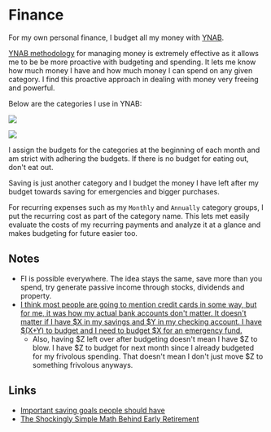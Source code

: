 # Finance
For my own personal finance, I budget all my money with [YNAB](https://www.youneedabudget.com).

[YNAB methodology](https://www.youneedabudget.com/method/) for managing money is extremely effective as it allows me to be be more proactive with budgeting and spending. It lets me know how much money I have and how much money I can spend on any given category. I find this proactive approach in dealing with money very freeing and powerful.

Below are the categories I use in YNAB:

![](https://i.imgur.com/9Erp4Rs.png)

![](https://i.imgur.com/Fe8BPyc.png)

I assign the budgets for the categories at the beginning of each month and am strict with adhering the budgets. If there is no budget for eating out, don't eat out.

Saving is just another category and I budget the money I have left after my budget towards saving for emergencies and bigger purchases.

For recurring expenses such as my `Monthly` and `Annually` category groups, I put the recurring cost as part of the category name. This lets met easily evaluate the costs of my recurring payments and analyze it at a glance and makes budgeting for future easier too.

## Notes
- FI is possible everywhere. The idea stays the same, save more than you spend, try generate passive income through stocks, dividends and property.
- [I think most people are going to mention credit cards in some way, but for me, it was how my actual bank accounts don't matter. It doesn't matter if I have $X in my savings and $Y in my checking account. I have $(X+Y) to budget and I need to budget $X for an emergency fund.](https://www.reddit.com/r/ynab/comments/908iob/what_was_the_hardest_part_of_ynab_for_you_to/)
	- Also, having $Z left over after budgeting doesn't mean I have $Z to blow. I have $Z to budget for next month since I already budgeted for my frivolous spending. That doesn't mean I don't just move $Z to something frivolous anyways.

## Links
- [Important saving goals people should have](https://www.reddit.com/r/ynab/comments/8d4ab4/what_is_the_best_approach_for_budgeting_savings/)
- [The Shockingly Simple Math Behind Early Retirement](https://www.mrmoneymustache.com/2012/01/13/the-shockingly-simple-math-behind-early-retirement/)